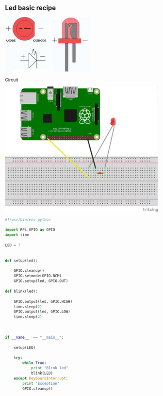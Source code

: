 

## Led basic recipe

![alt tag](../../static/polaridad_led.jpeg)

Circuit

![alt tag](../../static/led_basic_bb.png)




```python
#!/usr/bin/env python

import RPi.GPIO as GPIO
import time

LED = 7


def setup(led):

    GPIO.cleanup()
    GPIO.setmode(GPIO.BCM)
    GPIO.setup(led, GPIO.OUT)

def blink(led):

    GPIO.output(led, GPIO.HIGH)
    time.sleep(2)
    GPIO.output(led, GPIO.LOW)
    time.sleep(2)



if __name__  == "__main__":

    setup(LED)
    
    try:
        while True:
            print "Blink led"
            blink(LED)
    except KeyboardInterrupt:
        print "Exception"
        GPIO.cleanup()
```


